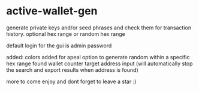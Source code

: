 # active-wallet-gen
generate private keys and/or seed phrases and check them for transaction history.
optional hex range or random hex range 

default login for the gui is 
admin
password

added: 
colors added for apeal
option to generate random within a specific hex range
found wallet counter
target address input (will automatically stop the search and export results when address is found)

more to come 
enjoy and dont forget to leave a star :)
